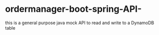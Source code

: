 # ordermanager-boot-spring-API-
this is a general purpose java mock API to read and write to a DynamoDB table 
